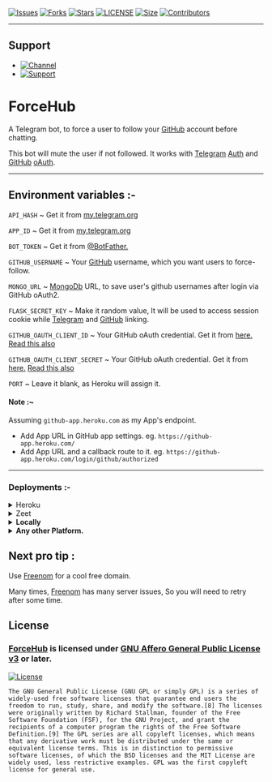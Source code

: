 [![Issues](https://img.shields.io/github/issues/jainamoswal/ForceHub?style=for-the-badge&color=green)](https://github.com/jainamoswal/ForceHub/issues)
[![Forks](https://img.shields.io/github/forks/jainamoswal/ForceHub?style=for-the-badge&color=green)](https://github.com/jainamoswal/ForceHub/fork)
[![Stars](https://img.shields.io/github/stars/jainamoswal/ForceHub?style=for-the-badge&color=green)](https://github.com/jainamoswal/ForceHub)
[![LICENSE](https://img.shields.io/github/license/jainamoswal/ForceHub?color=green&style=for-the-badge)](https://github.com/jainamoswal/ForceHub)
[![Size](https://img.shields.io/github/repo-size/jainamoswal/ForceHub?style=for-the-badge&color=green)](https://github.com/jainamoswal/ForceHub)
[![Contributors](https://img.shields.io/github/contributors/jainamoswal/ForceHub?style=for-the-badge&color=green)](https://github.com/jainamoswal/ForceHub)

---
## Support 
- [![Channel](https://img.shields.io/badge/Telegram-Channel-green?style=for-the-badge&logo=telegram)](https://t.me/J_projects)
- [![Support](https://img.shields.io/badge/Telegram-Group-green?style=for-the-badge&logo=telegram)](https://t.me/J_projects_chat)




# ForceHub


A Telegram bot, to force a user to follow your [GitHub](https://www.github.com/jainamoswal) account before chatting.

This bot will mute the user if not followed. It works with [Telegram](https:///www.telegram.org) [Auth](https://core.telegram.org/widgets/login) and [GitHub](https:///www.github.com) [oAuth](https://docs.github.com/en/developers/apps/authorizing-oauth-apps).

---
## Environment variables :- 


`API_HASH` ~ Get it from [my.telegram.org](https://my.telegram.org/auth)

`APP_ID` ~ Get it from [my.telegram.org](https://my.telegram.org/auth)

`BOT_TOKEN` ~ Get it from [@BotFather.](https://t.me/botfather)

`GITHUB_USERNAME` ~ Your [GitHub](https://www.github.com/jainamoswal) username, which you want users to force-follow.

`MONGO_URL` ~ [MongoDb](https://www.mongodb.com) URL, to save user's github usernames after login via GitHub oAuth2.

`FLASK_SECRET_KEY` ~ Make it random value, It will be used to access session cookie while [Telegram](https://t.me/j_projects) and [GitHub](https://www.github.com/jainamoswal) linking. 

`GITHUB_OAUTH_CLIENT_ID` ~ Your GitHub oAuth credential. Get it from [here.](https://github.com/settings/applications/new) [Read this also](https://github.com/jainamoswal/ForceHub/blob/main/README.md#note-)

`GITHUB_OAUTH_CLIENT_SECRET` ~ Your GitHub oAuth credential. Get it from [here.](https://github.com/settings/applications/new) [Read this also](https://github.com/jainamoswal/ForceHub/blob/main/README.md#note-)

`PORT` ~ Leave it blank, as Heroku will assign it.


#### Note :~

Assuming `github-app.heroku.com` as my App's endpoint.

- Add App URL in GitHub app settings. eg. `https://github-app.heroku.com/`
- Add App URL and a callback route to it. eg. `https://github-app.heroku.com/login/github/authorized`


---
	
### Deployments :-	

<details><summary>Heroku</summary>
<p><br>
<a href="https://dashboard.heroku.com/new?template=https://github.com/jainamoswal/ForceHub">
  <img src="https://www.herokucdn.com/deploy/button.svg" alt="Deploy">
</a>
</p>
</details>

<details><summary>Zeet</summary>
<p><br>
<a href="https://deploy.zeet.co?url=https://github.com/jainamoswal/ForceHub">
<img src="https://deploy.zeet.co/ForceHub.svg" alt="Deploy">
</a>
</p>
</details>

<details>
<summary><b>Locally</b></summary>
 <br>1. Clone it to your local machine.</br>
 <br>2. Add environment variables or remove them and use as normal varibales via setting them in <code>config.py</code></br>
 <br>3. Run both the files <code>app.py</code> & <code>ForceHub</code> via <code>python app.py</code> and <code>python -m ForceHub</code> respectively.</br>
</details>



<details>
<summary><b>Any other Platform.</b></summary>
<br>1. Clone this repo or fork it.</br>
<br>2. Set the variables as envirenment variables or in <code>config.py</code>.</br>
<br>3. Publish it.</br>
</details>


## Next pro tip :
 Use [Freenom](https://www.freenom.com) for a cool free domain.
 
 Many times, [Freenom](https://www.freenom.com) has many server issues, So you will need to retry after some time.
 

## License 
### [ForceHub](https://github.com/jainamoswal/ForceHub) is licensed under [GNU Affero General Public License v3](https://www.gnu.org/) or later.

[![License](https://www.gnu.org/graphics/gplv3-or-later.png)](LICENSE)

`The GNU General Public License (GNU GPL or simply GPL) is a series of widely-used free software licenses that guarantee end users the freedom to run, study, share, and modify the software.[8] The licenses were originally written by Richard Stallman, founder of the Free Software Foundation (FSF), for the GNU Project, and grant the recipients of a computer program the rights of the Free Software Definition.[9] The GPL series are all copyleft licenses, which means that any derivative work must be distributed under the same or equivalent license terms. This is in distinction to permissive software licenses, of which the BSD licenses and the MIT License are widely used, less restrictive examples. GPL was the first copyleft license for general use.`
